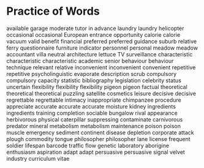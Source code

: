 # Practice of Words

available
garage
moderate
tutor
in advance
laundry laundry
helicopter
occasional occasional
European
entrance
opportunity
calorie calorie
vacuum
valid
benefit
financial
preferred preferred
guidance
suburb
relative
ferry
questionnaire
furniture
indicator
personnel personal
meadow meadow
accountant
villa
neutral
architecture
lettuce
TV surveillance
characteristic characteristic characteristic
academic
senior
behaviour behaviour
technique
relevant relative
inconvenient inconvenient convenient
repetitive repetitive
psycholinguistic
evaporate
description
scrub
compulsory compulsory
capacity
statistic
bibliography
legislation
celebrity
status
uncertain
flexibility flexibility flexibility
pigeon pigeon
factual
theoretical theoretical theoretical
puzzling
satellite
cosmetics
leisure
decisive decisive
regrettable regrettable
intimacy
inappropriate
chimpanzee
procedure
appreciate
accurate accurate accurate
moisture
kidney
ingredients ingredients
training
completion
sociable
bungalow
rival
appearance
herbivorous
physical
caterpillar
suppressing
contaminate
carnivorous
predator
mineral
metabolism metabolism
maintenance
poison poison
muscle
emergency
sediment
continent
disease
depletion
corporate
attack
plough
commodity
tongue
philosopher philosopher
lane
license
frequent
soldier
lifespan
barcode
traffic flow
genetic
laboratory
aborigine
enthusiasm
aspiration
adapt adapt
persuasive persuasive
signal
velvet
industry
curriculum vitae
